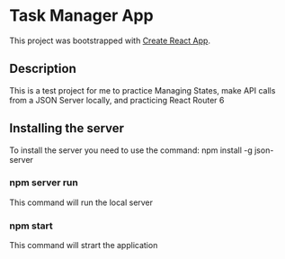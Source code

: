 # Task Manager App

This project was bootstrapped with [Create React App](https://github.com/facebook/create-react-app).

## Description

This is a test project for me to practice Managing States, make API calls from a JSON Server locally, and practicing React Router 6

## Installing the server

To install the server you need to use the command: npm install -g json-server

### npm server run

This command will run the local server

### npm start

This command will strart the application
